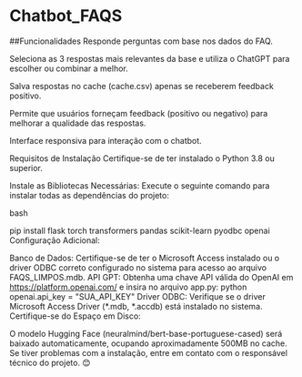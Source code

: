 # Chatbot_FAQS
##Funcionalidades
Responde perguntas com base nos dados do FAQ.

Seleciona as 3 respostas mais relevantes da base e utiliza o ChatGPT para escolher ou combinar a melhor.

Salva respostas no cache (cache.csv) apenas se receberem feedback positivo.

Permite que usuários forneçam feedback (positivo ou negativo) para melhorar a qualidade das respostas.

Interface responsiva para interação com o chatbot.

Requisitos de Instalação
Certifique-se de ter instalado o Python 3.8 ou superior.

Instale as Bibliotecas Necessárias: Execute o seguinte comando para instalar todas as dependências do projeto:

bash

pip install flask torch transformers pandas scikit-learn pyodbc openai
Configuração Adicional:

Banco de Dados: Certifique-se de ter o Microsoft Access instalado ou o driver ODBC correto configurado no sistema para acesso ao arquivo FAQS_LIMPOS.mdb.
API GPT: Obtenha uma chave API válida do OpenAI em https://platform.openai.com/ e insira no arquivo app.py:
python
openai.api_key = "SUA_API_KEY"
Driver ODBC: Verifique se o driver Microsoft Access Driver (*.mdb, *.accdb) está instalado no sistema.
Certifique-se do Espaço em Disco:

O modelo Hugging Face (neuralmind/bert-base-portuguese-cased) será baixado automaticamente, ocupando aproximadamente 500MB no cache.
Se tiver problemas com a instalação, entre em contato com o responsável técnico do projeto. 😊

